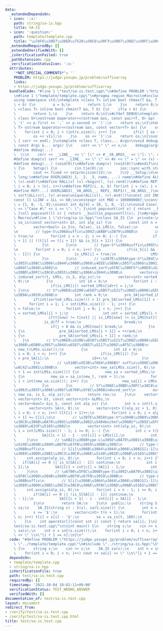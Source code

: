 ```yaml
---
data:
  _extendedDependsOn:
  - icon: ':x:'
    path: string/sa-is.hpp
    title: SA-IS
  - icon: ':question:'
    path: template/template.cpp
    title: "\u7AF6\u30D7\u30ED\u7528\u30C6\u30F3\u30D7\u30EC\u30FC\u30C8"
  _extendedRequiredBy: []
  _extendedVerifiedWith: []
  _isVerificationFailed: true
  _pathExtension: cpp
  _verificationStatusIcon: ':x:'
  attributes:
    '*NOT_SPECIAL_COMMENTS*': ''
    PROBLEM: https://judge.yosupo.jp/problem/suffixarray
    links:
    - https://judge.yosupo.jp/problem/suffixarray
  bundledCode: "#line 1 \"test/sa-is.test.cpp\"\n#define PROBLEM \"https://judge.yosupo.jp/problem/suffixarray\"\
    \n#line 1 \"template/template.cpp\"\n#pragma region Macros\n#include <bits/stdc++.h>\n\
    using namespace std;\ntemplate <class T> inline bool chmax(T &a, T b) {\n    if(a\
    \ < b) {\n        a = b;\n        return 1;\n    }\n    return 0;\n}\ntemplate\
    \ <class T> inline bool chmin(T &a, T b) {\n    if(a > b) {\n        a = b;\n\
    \        return 1;\n    }\n    return 0;\n}\n#ifdef DEBUG\ntemplate <class T,\
    \ class U>\nostream &operator<<(ostream &os, const pair<T, U> &p) {\n    os <<\
    \ '(' << p.first << ',' << p.second << ')';\n    return os;\n}\ntemplate <class\
    \ T> ostream &operator<<(ostream &os, const vector<T> &v) {\n    os << '{';\n\
    \    for(int i = 0; i < (int)v.size(); i++) {\n        if(i) { os << ','; }\n\
    \        os << v[i];\n    }\n    os << '}';\n    return os;\n}\nvoid debugg()\
    \ { cerr << endl; }\ntemplate <class T, class... Args>\nvoid debugg(const T &x,\
    \ const Args &... args) {\n    cerr << \" \" << x;\n    debugg(args...);\n}\n\
    #define debug(...)                                                           \
    \  \\\n    cerr << __LINE__ << \" [\" << #__VA_ARGS__ << \"]: \", debugg(__VA_ARGS__)\n\
    #define dump(x) cerr << __LINE__ << \" \" << #x << \" = \" << (x) << endl\n#else\n\
    #define debug(...) (void(0))\n#define dump(x) (void(0))\n#endif\n\nstruct Setup\
    \ {\n    Setup() {\n        cin.tie(0);\n        ios::sync_with_stdio(false);\n\
    \        cout << fixed << setprecision(15);\n    }\n} __Setup;\n\nusing ll = long\
    \ long;\n#define OVERLOAD3(_1, _2, _3, name, ...) name\n#define ALL(v) (v).begin(),\
    \ (v).end()\n#define RALL(v) (v).rbegin(), (v).rend()\n#define REP1(i, n) for(int\
    \ i = 0; i < (n); i++)\n#define REP2(i, a, b) for(int i = (a); i < int(b); i++)\n\
    #define REP(...) OVERLOAD3(__VA_ARGS__, REP2, REP1)(__VA_ARGS__)\n#define UNIQUE(v)\
    \ sort(ALL(v)), (v).erase(unique(ALL(v)), (v).end())\nconst int INF = 1 << 30;\n\
    const ll LLINF = 1LL << 60;\nconstexpr int MOD = 1000000007;\nconst int dx[4]\
    \ = {1, 0, -1, 0};\nconst int dy[4] = {0, 1, 0, -1};\n\nvoid Case(int i) { cout\
    \ << \"Case #\" << i << \": \"; }\nint popcount(int x) { return __builtin_popcount(x);\
    \ }\nll popcount(ll x) { return __builtin_popcountll(x); }\n#pragma endregion\
    \ Macros\n#line 1 \"string/sa-is.hpp\"\nclass SA_IS {\n  private:\n    vector<int>\
    \ sa_is(const vector<int> &t, int alp_sz) {\n        const int n = int(t.size());\n\
    \        vector<bool> is_S(n, false), is_LMS(n, false);\n        vector<int> LMSs;\n\
    \n        // type-S\u306Asuffix\u3092\u8ABF\u3079\u308B\n        is_S[n - 1] =\
    \ true;\n        for(int i = n - 2; i >= 0; i--) {\n            if(t[i] < t[i\
    \ + 1] || ((t[i] == t[i + 1]) && is_S[i + 1])) {\n                is_S[i] = true;\n\
    \            }\n        }\n\n        // type-S*\u306Asuffix\u3092\u8ABF\u3079\u308B\
    \n        for(int i = 0; i < n; i++) {\n            if(is_S[i] && (i == 0 || !is_S[i\
    \ - 1])) {\n                is_LMS[i] = true;\n                LMSs.push_back(i);\n\
    \            }\n        }\n\n        // \u307E\u305Atype-S*\u304C\u30BD\u30FC\u30C8\
    \u3055\u308C\u3066\u3044\u308B\u3068\u4EEE\u5B9A\u3057\u3066\u3001induced_sort\u3092\
    \u884C\u3046\u3002\n        // induced_sort\u5F8C\u306FS*\u90E8\u5206\u5217\u306F\
    \u30BD\u30FC\u30C8\u3055\u308C\u3066\u3044\u308B\n        vector<int> pre_SA =\
    \ induced_sort(t, LMSs, is_S, alp_sz);\n        vector<int> sorted_LMSs(LMSs.size(),\
    \ 0);\n        {\n            int id = 0;\n            for(int i : pre_SA) {\n\
    \                if(is_LMS[i]) sorted_LMSs[id++] = i;\n            }\n       \
    \ }\n\n        // S*\u90E8\u5206\u6587\u5B57\u5217\u306E\u9806\u5E8F\u3092\u6C7A\
    \u5B9A\u3059\u308B\n        int rank = 0;\n        pre_SA[sorted_LMSs[0]] = 0;\n\
    \        if(int(sorted_LMSs.size()) > 1) pre_SA[sorted_LMSs[1]] = ++rank;\n  \
    \      for(int i = 1; i < int(LMSs.size()) - 1; i++) {\n            bool is_diff\
    \ = false;\n            for(int j = 0; j < n; j++) {\n                int now\
    \ = sorted_LMSs[i] + j;\n                int nxt = sorted_LMSs[i + 1] + j;\n \
    \               if(t[now] != t[nxt] || is_LMS[now] != is_LMS[nxt]) {\n       \
    \             is_diff = true;\n                    break;\n                }\n\
    \                if(j > 0 && is_LMS[now]) break;\n            }\n            if(is_diff)\
    \ {\n                pre_SA[sorted_LMSs[i + 1]] = ++rank;\n            } else\
    \ {\n                pre_SA[sorted_LMSs[i + 1]] = rank;\n            }\n     \
    \   }\n        // S*\u90E8\u5206\u6587\u5B57\u5217\u306E\u9806\u5E8F\u3092\u5143\
    \u306B\u65B0\u3057\u3044\u6587\u5B57\u5217\u3092\u4F5C\u308B\n        vector<int>\
    \ new_t(LMSs.size());\n        {\n            int id = 0;\n            for(int\
    \ i = 0; i < n; i++) {\n                if(is_LMS[i]) {\n                    new_t[id]\
    \ = pre_SA[i];\n                    id++;\n                }\n            }\n\
    \        }\n        // \u518D\u5E30\u7684\u306BS* suffix\u306E\u9806\u5E8F\u3092\
    \u6C42\u3081\u308B\n        vector<int> new_sa(LMSs.size(), 0);\n        if(rank\
    \ + 1 == int(LMSs.size())) {\n            new_sa = sorted_LMSs;\n        } else\
    \ {\n            new_sa = sa_is(new_t, rank + 1);\n            for(int i = 0;\
    \ i < int(new_sa.size()); i++) {\n                new_sa[i] = LMSs[new_sa[i]];\n\
    \            }\n        }\n        // S*\u306E\u30BD\u30FC\u30C8\u304C\u7D42\u308F\
    \u3063\u305F\u306E\u3067\u6700\u5F8C\u306Binduced_sort\n        auto res = induced_sort(t,\
    \ new_sa, is_S, alp_sz);\n        return res;\n    }\n\n    vector<int> induced_sort(const\
    \ vector<int> &t, const vector<int> &LMSs,\n                             const\
    \ vector<bool> &is_S, const int alp_sz) {\n        int n = int(t.size());\n  \
    \      vector<int> SA(n, 0);\n        vector<int> C(alp_sz + 1, 0);\n        for(int\
    \ i = 0; i < n; i++) C[t[i] + 1]++;\n        for(int i = 0; i < alp_sz; i++) C[i\
    \ + 1] += C[i];\n\n        // \u307E\u305Atype-S*\u304B\u3089\u30D0\u30B1\u30C3\
    \u30C8\u306B\u8A70\u3081\u308B\u3002\u5404bucket\u306BS*\u3092\u5F8C\u308D\u304B\
    \u3089\u633F\u5165\u3002\n        vector<int> cnt(alp_sz, 0);\n        for(int\
    \ i = int(LMSs.size()) - 1; i >= 0; i--) {\n            int c = t[LMSs[i]];\n\
    \            SA[C[c + 1] - 1 - cnt[c]] = LMSs[i];\n            cnt[c]++;\n   \
    \     }\n\n        // \u6B21\u306Btype-L\u3092\u8A70\u3081\u308B\u3002SA\u3092\
    \u524D\u304B\u3089\u8D70\u67FB\u3059\u308B\u3002\n        // type-S*\u3067\u3042\
    \u308Bsuffix\n        // S[i]\u306B\u3064\u3044\u3066\u3001S[i-1]\u304Ctype-L\u306A\
    \u3089\u30D0\u30B1\u30C3\u30C8\u306E\u5148\u982D\u306B\u5165\u308C\u308B\n   \
    \     cnt.assign(alp_sz, 0);\n        for(int i = 0; i < n; i++) {\n         \
    \   if(SA[i] == 0 || is_S[SA[i] - 1]) continue;\n            int c = t[SA[i] -\
    \ 1];\n            SA[C[c] + cnt[c]] = SA[i] - 1;\n            cnt[c]++;\n   \
    \     }\n\n        // \u6700\u5F8C\u306Btype-S\u3092\u8A70\u3081\u308B\u3002SA\u3092\
    \u5F8C\u308D\u304B\u3089\u8D70\u67FB\u3059\u308B\n        // type-L\u3067\u3042\
    \u308Bsuffix\n        // S[i]\u306B\u3064\u3044\u3066\u3001S[i-1]\u304Ctype-S\u306A\
    \u3089\u30D0\u30B1\u30C3\u30C8\u306E\u5F8C\u308D\u306B\u5165\u308C\u308B\n   \
    \     cnt.assign(alp_sz, 0);\n        for(int i = n - 1; i >= 0; i--) {\n    \
    \        if(SA[i] == 0 || !is_S[SA[i] - 1]) continue;\n            int c = t[SA[i]\
    \ - 1];\n            SA[C[c + 1] - 1 - cnt[c]] = SA[i] - 1;\n            cnt[c]++;\n\
    \        }\n\n        return SA;\n    }\n\n  public:\n    string S;\n    vector<int>\
    \ sa;\n    SA_IS(string s) : S(s), sa(S.size()) {\n        int n = int(s.size());\n\
    \        s += '$';\n        vector<int> t(n + 1);\n        for(int i = 0; i <\
    \ n; i++) t[i] = s[i] - '$';\n        sa = sa_is(t, 100);\n        sa.erase(sa.begin());\n\
    \    }\n    int operator[](const int i) const { return sa[i]; }\n};\n#line 4 \"\
    test/sa-is.test.cpp\"\n\nint main() {\n    string s;\n    cin >> s;\n    SA_IS\
    \ sa(s);\n    int n = int(s.size());\n    for(int i = 0; i < n; i++) cout << sa[i]\
    \ << \" \\n\"[i + 1 == n];\n}\n"
  code: "#define PROBLEM \"https://judge.yosupo.jp/problem/suffixarray\"\n#include\
    \ \"../template/template.cpp\"\n#include \"../string/sa-is.hpp\"\n\nint main()\
    \ {\n    string s;\n    cin >> s;\n    SA_IS sa(s);\n    int n = int(s.size());\n\
    \    for(int i = 0; i < n; i++) cout << sa[i] << \" \\n\"[i + 1 == n];\n}"
  dependsOn:
  - template/template.cpp
  - string/sa-is.hpp
  isVerificationFile: true
  path: test/sa-is.test.cpp
  requiredBy: []
  timestamp: '2021-10-04 10:02:11+09:00'
  verificationStatus: TEST_WRONG_ANSWER
  verifiedWith: []
documentation_of: test/sa-is.test.cpp
layout: document
redirect_from:
- /verify/test/sa-is.test.cpp
- /verify/test/sa-is.test.cpp.html
title: test/sa-is.test.cpp
---
```

